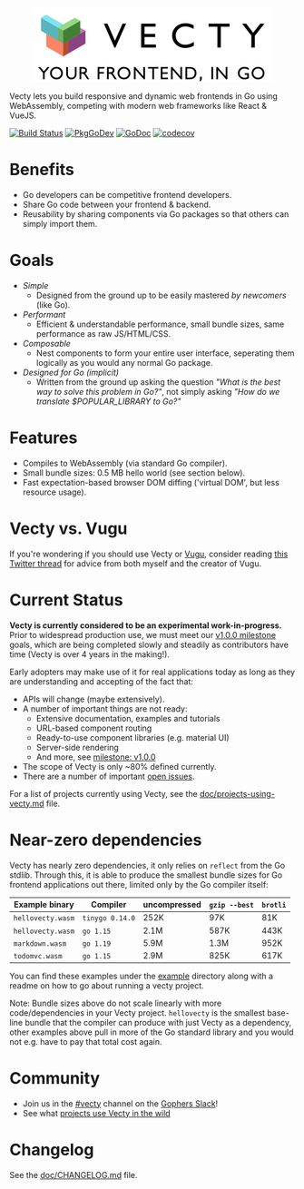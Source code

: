 <p align="center">
	<img src="https://github.com/vecty/vecty-logo/raw/master/horizontal_color_tagline.png" />
</p>

Vecty lets you build responsive and dynamic web frontends in Go using WebAssembly, competing with modern web frameworks like React & VueJS.

[![Build Status](https://travis-ci.org/hexops/vecty.svg?branch=master)](https://travis-ci.org/hexops/vecty) [![PkgGoDev](https://pkg.go.dev/badge/github.com/hexops/vecty)](https://pkg.go.dev/github.com/hexops/vecty) [![GoDoc](https://godoc.org/github.com/hexops/vecty?status.svg)](https://godoc.org/github.com/hexops/vecty) [![codecov](https://img.shields.io/codecov/c/github/hexops/vecty/master.svg)](https://codecov.io/gh/hexops/vecty)

Benefits
========

- Go developers can be competitive frontend developers.
- Share Go code between your frontend & backend.
- Reusability by sharing components via Go packages so that others can simply import them.

Goals
=====

- _Simple_
	- Designed from the ground up to be easily mastered _by newcomers_ (like Go).
- _Performant_
	- Efficient & understandable performance, small bundle sizes, same performance as raw JS/HTML/CSS.
- _Composable_
	- Nest components to form your entire user interface, seperating them logically as you would any normal Go package.
- _Designed for Go (implicit)_
	- Written from the ground up asking the question _"What is the best way to solve this problem in Go?"_, not simply asking _"How do we translate $POPULAR_LIBRARY to Go?"_

Features
========

- Compiles to WebAssembly (via standard Go compiler).
- Small bundle sizes: 0.5 MB hello world (see section below).
- Fast expectation-based browser DOM diffing ('virtual DOM', but less resource usage).

Vecty vs. Vugu
==============

If you're wondering if you should use Vecty or [Vugu](https://www.vugu.org/), consider reading [this Twitter thread](https://twitter.com/JohanBrandhorst/status/1452393594283831297) for advice from both myself and the creator of Vugu.

Current Status
==============

**Vecty is currently considered to be an experimental work-in-progress.** Prior to widespread production use, we must meet our [v1.0.0 milestone](https://github.com/hexops/vecty/issues?q=is%3Aopen+is%3Aissue+milestone%3A1.0.0) goals, which are being completed slowly and steadily as contributors have time (Vecty is over 4 years in the making!).

Early adopters may make use of it for real applications today as long as they are understanding and accepting of the fact that:

- APIs will change (maybe extensively).
- A number of important things are not ready:
	- Extensive documentation, examples and tutorials
	- URL-based component routing
	- Ready-to-use component libraries (e.g. material UI)
	- Server-side rendering
	- And more, see [milestone: v1.0.0 ](https://github.com/hexops/vecty/issues?q=is%3Aopen+is%3Aissue+milestone%3A1.0.0)
- The scope of Vecty is only ~80% defined currently.
- There are a number of important [open issues](https://github.com/hexops/vecty/issues).

For a list of projects currently using Vecty, see the [doc/projects-using-vecty.md](doc/projects-using-vecty.md) file.

Near-zero dependencies
======================

Vecty has nearly zero dependencies, it only relies on `reflect` from the Go stdlib. Through this, it is able to produce the smallest bundle sizes for Go frontend applications out there, limited only by the Go compiler itself:

| Example binary    | Compiler        | uncompressed | `gzip --best` | `brotli` |
|-------------------|-----------------|--------------|---------------|----------|
| `hellovecty.wasm` | `tinygo 0.14.0` | 252K         | 97K           | 81K      |
| `hellovecty.wasm` | `go 1.15`       | 2.1M         | 587K          | 443K     |
| `markdown.wasm`   | `go 1.19`       | 5.9M         | 1.3M          | 952K     |
| `todomvc.wasm`    | `go 1.15`       | 2.9M         | 825K          | 617K     |

You can find these examples under the [example](./example) directory along with a readme on how to go about running a vecty project.

Note: Bundle sizes above do not scale linearly with more code/dependencies in your Vecty project. `hellovecty` is the smallest base-line bundle that the compiler can produce with just Vecty as a dependency, other examples above pull in more of the Go standard library and you would not e.g. have to pay that total cost again.

Community
=========

- Join us in the [#vecty](https://gophers.slack.com/messages/vecty/) channel on the [Gophers Slack](https://gophersinvite.herokuapp.com/)!
- See what [projects use Vecty in the wild](https://github.com/hexops/vecty/blob/main/doc/projects-using-vecty.md)

Changelog
=========

See the [doc/CHANGELOG.md](doc/CHANGELOG.md) file.
